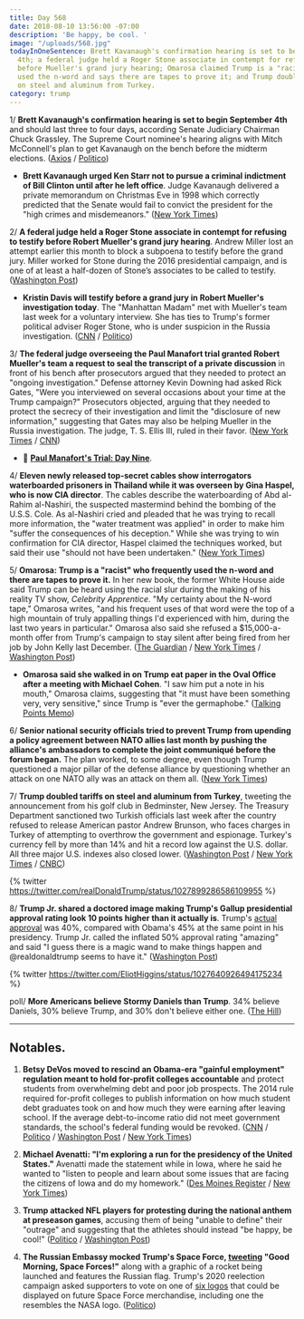 ```yaml
---
title: Day 568
date: 2018-08-10 13:56:00 -07:00
description: 'Be happy, be cool. '
image: "/uploads/568.jpg"
todayInOneSentence: Brett Kavanaugh's confirmation hearing is set to begin September
  4th; a federal judge held a Roger Stone associate in contempt for refusing to testify
  before Mueller's grand jury hearing; Omarosa claimed Trump is a "racist" who frequently
  used the n-word and says there are tapes to prove it; and Trump doubled tariffs
  on steel and aluminum from Turkey.
category: trump
---
```


1/ **Brett Kavanaugh's confirmation hearing is set to begin September 4th** and should last three to four days, according Senate Judiciary Chairman Chuck Grassley. The Supreme Court nominee's hearing aligns with Mitch McConnell's plan to get Kavanaugh on the bench before the midterm elections. ([Axios](https://www.axios.com/brett-kavanaugh-confirmation-hearings-start-september-4-7ef3dd77-2d96-40df-b196-ca84ddcdf461.html) / [Politico](https://www.politico.com/story/2018/08/10/kavanaugh-confirmation-hearings-set-for-sept-4-773344))

* **Brett Kavanaugh urged Ken Starr not to pursue a criminal indictment of Bill Clinton until after he left office**. Judge Kavanaugh delivered a private memorandum on Christmas Eve in 1998 which correctly predicted that the Senate would fail to convict the president for the "high crimes and misdemeanors." ([New York Times](https://www.nytimes.com/2018/08/10/us/politics/kavanaugh-starr-clinton-trump.html))

2/ **A federal judge held a Roger Stone associate in contempt for refusing to testify before Robert Mueller's grand jury hearing**. Andrew Miller lost an attempt earlier this month to block a subpoena to testify before the grand jury. Miller worked for Stone during the 2016 presidential campaign, and is one of at least a half-dozen of Stone’s associates to be called to testify. ([Washington Post](https://www.washingtonpost.com/world/national-security/witness-in-mueller-probe-refuses-to-appear-before-grand-jury/2018/08/10/73e27130-9ca4-11e8-843b-36e177f3081c_story.html))

* **Kristin Davis will testify before a grand jury in Robert Mueller's investigation today**. The "Manhattan Madam" met with Mueller's team last week for a voluntary interview. She has ties to Trump's former political adviser Roger Stone, who is under suspicion in the Russia investigation. ([CNN](https://www.cnn.com/2018/08/10/politics/mueller-investigation-kristin-davis-grand-jury/index.html) / [Politico](https://www.politico.com/story/2018/08/10/manhattan-madam-mueller-trump-stone-771182))

3/ **The federal judge overseeing the Paul Manafort trial granted Robert Mueller's team a request to seal the transcript of a private discussion** in front of his bench after prosecutors argued that they needed to protect an "ongoing investigation." Defense attorney Kevin Downing had asked Rick Gates, "Were you interviewed on several occasions about your time at the Trump campaign?" Prosecutors objected, arguing that they needed to protect the secrecy of their investigation and limit the "disclosure of new information," suggesting that Gates may also be helping Mueller in the Russia investigation. The judge, T. S. Ellis III, ruled in their favor. ([New York Times](https://www.nytimes.com/2018/08/09/us/politics/special-counsel-manafort-trial.html) / [CNN](https://www.cnn.com/2018/08/09/politics/gates-manafort-mueller-cooperation/index.html))

* 📰 **[Paul Manafort's Trial: Day Nine](https://whatthefuckjusthappenedtoday.com/paul-manaforts-trial/)**. 

4/ **Eleven newly released top-secret cables show interrogators waterboarded prisoners in Thailand while it was overseen by Gina Haspel, who is now CIA director**. The cables describe the waterboarding of Abd al-Rahim al-Nashiri, the suspected mastermind behind the bombing of the U.S.S. Cole. As al-Nashiri cried and pleaded that he was trying to recall more information, the "water treatment was applied" in order to make him "suffer the consequences of his deception." While she was trying to win confirmation for CIA director, Haspel claimed the techniques worked, but said their use "should not have been undertaken." ([New York Times](https://www.nytimes.com/2018/08/10/us/politics/waterboarding-gina-haspel-cia-prison.html))

5/ **Omarosa: Trump is a "racist" who frequently used the n-word and there are tapes to prove it.** In her new book, the former White House aide said Trump can be heard using the racial slur during the making of his reality TV show, *Celebrity Apprentice*. "My certainty about the N-word tape," Omarosa writes, "and his frequent uses of that word were the top of a high mountain of truly appalling things I'd experienced with him, during the last two years in particular." Omarosa also said she refused a $15,000-a-month offer from Trump's campaign to stay silent after being fired from her job by John Kelly last December. ([The Guardian](https://www.theguardian.com/us-news/2018/aug/10/omarosa-trump-book-the-apprentice-memoir) / [New York Times](https://www.nytimes.com/2018/08/10/us/politics/omarosa-donald-trump-racial-slur.html) / [Washington Post](https://www.washingtonpost.com/politics/ex-aide-says-she-refused-hush-money-pens-white-house-memoir-calling-trump-racist/2018/08/10/95b65e42-9ca5-11e8-b55e-5002300ef004_story.html))

* **Omarosa said she walked in on Trump eat paper in the Oval Office after a meeting with Michael Cohen**. "I saw him put a note in his mouth," Omarosa claims, suggesting that "it must have been something very, very sensitive," since Trump is "ever the germaphobe." ([Talking Points Memo](https://talkingpointsmemo.com/livewire/omarosa-claims-she-walked-in-on-trump-eating-paper-in-oval-office))

6/ **Senior national security officials tried to prevent Trump from upending a policy agreement between NATO allies last month by pushing the alliance's ambassadors to complete the joint communiqué before the forum began.** The plan worked, to some degree, even though Trump questioned a major pillar of the defense alliance by questioning whether an attack on one NATO ally was an attack on them all. ([New York Times](https://www.nytimes.com/2018/08/09/us/politics/nato-summit-trump.html))

7/ **Trump doubled tariffs on steel and aluminum from Turkey**, tweeting the announcement from his golf club in Bedminster, New Jersey. The Treasury Department sanctioned two Turkish officials last week after the country refused to release American pastor Andrew Brunson, who faces charges in Turkey of attempting to overthrow the government and espionage. Turkey's currency fell by more than 14% and hit a record low against the U.S. dollar. All three major U.S. indexes also closed lower. ([Washington Post](https://www.washingtonpost.com/business/2018/08/10/trump-takes-aim-turkey-announcing-doubling-steel-aluminum-tariffs-effort-punish-country/) / [New York Times](https://www.nytimes.com/2018/08/10/business/turkey-erdogan-economy-lira.html) / [CNBC](https://www.cnbc.com/2018/08/10/us-markets-political-concerns-keep-investors-on-edge.html))

{% twitter https://twitter.com/realDonaldTrump/status/1027899286586109955 %}

8/ **Trump Jr. shared a doctored image making Trump's Gallup presidential approval rating look 10 points higher than it actually is**. Trump's [actual approval](https://news.gallup.com/poll/203207/trump-job-approval-weekly.aspx) was 40%, compared with Obama's 45% at the same point in his presidency. Trump Jr. called the inflated 50% approval rating "amazing" and said "I guess there is a magic wand to make things happen and @realdonaldtrump seems to have it." ([Washington Post](https://www.washingtonpost.com/news/the-fix/wp/2018/08/10/trumps-approval-hits-50-percent-in-a-doctored-poll-graphic-shared-by-his-son/))

{% twitter https://twitter.com/EliotHiggins/status/1027640926494175234 %}

poll/ **More Americans believe Stormy Daniels than Trump**. 34% believe Daniels, 30% believe Trump, and 30% don't believe either one. ([The Hill](http://thehill.com/homenews/administration/401237-poll-more-americans-believe-stormy-daniels-than-trump))

---

## Notables.

1. **Betsy DeVos moved to rescind an Obama-era "gainful employment" regulation meant to hold for-profit colleges accountable** and protect students from overwhelming debt and poor job prospects. The 2014 rule required for-profit colleges to publish information on how much student debt graduates took on and how much they were earning after leaving school. If the average debt-to-income ratio did not meet government standards, the school's federal funding would be revoked. ([CNN](https://www.cnn.com/2018/08/10/politics/devos-obama-for-profit-college-rule/index.html) / [Politico](https://www.politico.com/story/2018/08/10/devos-low-performing-for-profit-colleges-772302) / [Washington Post](https://www.washingtonpost.com/news/grade-point/wp/2018/08/10/trumps-education-department-moves-to-rescind-rule-aimed-at-for-profit-schools/) / [New York Times](https://www.nytimes.com/2018/08/10/us/politics/betsy-devos-for-profit-colleges.html))

2. **Michael Avenatti: "I'm exploring a run for the presidency of the United States."** Avenatti made the statement while in Iowa, where he said he wanted to "listen to people and learn about some issues that are facing the citizens of Iowa and do my homework." ([Des Moines Register](https://www.desmoinesregister.com/story/news/politics/2018/08/09/michael-avenatti-iowa-wing-ding-president-exploring-run-caucus-2020-stormy-daniels/935636002/) / [New York Times](https://www.nytimes.com/2018/08/09/us/politics/michael-avenatti-president.html))

3. **Trump attacked NFL players for protesting during the national anthem at preseason games**, accusing them of being "unable to define" their "outrage" and suggesting that the athletes should instead "be happy, be cool!" ([Politico](https://www.politico.com/story/2018/08/10/trump-nfl-national-anthem-protests-771427) / [Washington Post](https://www.washingtonpost.com/news/early-lead/wp/2018/08/10/trump-says-nfl-players-should-be-happy-be-cool-and-stop-protesting-during-the-anthem/))

4. **The Russian Embassy mocked Trump's Space Force, [tweeting](https://twitter.com/RusEmbUSA/status/1027789812382793728) "Good Morning, Space Forces!"** along with a graphic of a rocket being launched and features the Russian flag. Trump's 2020 reelection campaign asked supporters to vote on one of [six logos](http://thehill.com/homenews/administration/401299-russian-embassy-trolls-trump-campaigns-space-force-logos-with-its-own) that could be displayed on future Space Force merchandise, including one the resembles the NASA logo. ([Politico](https://www.politico.com/story/2018/08/10/russia-mocks-trump-space-force-771304))
